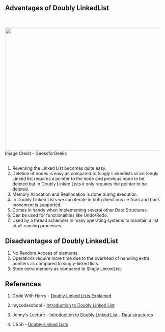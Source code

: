 ## Advantages of Doubly LinkedList
<br>
<br>
<img src="https://media.geeksforgeeks.org/wp-content/uploads/20200318143640/linked11.png"  style="width:1000px; 
            height:400px; 
            display: block;" />
                            Image Credit - GeeksforGeeks


<br>
<br>


1. Reversing the Linked List becomes quite easy.
2. Deletion of nodes is easy as compared to Singly Linkedlists since Singly Linked list requires a pointer to the node and previous node to be deleted but in Doubly Linked Lists it only requires the pointer to be deleted.
3. Memory Allocation and Reallocation is done during execution.
4. In Doubly Linked Lists we can iterate in both directions i.e front and back movement is supported.
5. Comes in handy when implementing several other Data Structures.
6. Can be used for functionalities like Undo/Redo.
7. Used by a thread scheduler in many operating systems to maintain a list of all running processes.


## Disadvantages of Doubly LinkedList

1. No Random Access of elements.
2. Operations require more time due to the overhead of handling extra pointers as compared to singly-linked lists.
3. Store extra memory as compared to Singly LinkedList.

## References

1. Code With Harry - [Doubly Linked Lists Explained](https://youtu.be/63HJ2-jV6Mk)

2. mycodeschool - [ Introduction to Doubly Linked List](https://youtu.be/JdQeNxWCguQ)

3. Jenny's Lecture - [Introduction to Doubly Linked List - Data structures](https://youtu.be/nquQ_fYGGA4)

4. CS50 - [Doubly-Linked Lists](https://youtu.be/FHMPswJDCvU)